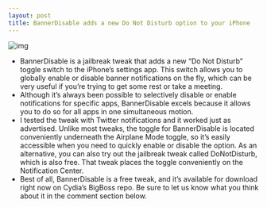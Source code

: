 ```yaml
---
layout: post
title: BannerDisable adds a new Do Not Disturb option to your iPhone
---
```

![img](http://media.idownloadblog.com/wp-content/uploads/2012/06/BannerDisable-Screenshot.jpg)
* BannerDisable is a jailbreak tweak that adds a new “Do Not Disturb” toggle switch to the iPhone’s settings app. This switch allows you to globally enable or disable banner notifications on the fly, which can be very useful if you’re trying to get some rest or take a meeting.
* Although it’s always been possible to selectively disable or enable notifications for specific apps, BannerDisable excels because it allows you to do so for all apps in one simultaneous motion.
* I tested the tweak with Twitter notifications and it worked just as advertised. Unlike most tweaks, the toggle for BannerDisable is located conveniently underneath the Airplane Mode toggle, so it’s easily accessible when you need to quickly enable or disable the option. As an alternative, you can also try out the jailbreak tweak called DoNotDisturb, which is also free. That tweak places the toggle conveniently on the Notification Center.
* Best of all, BannerDisable is a free tweak, and it’s available for download right now on Cydia’s BigBoss repo. Be sure to let us know what you think about it in the comment section below.

